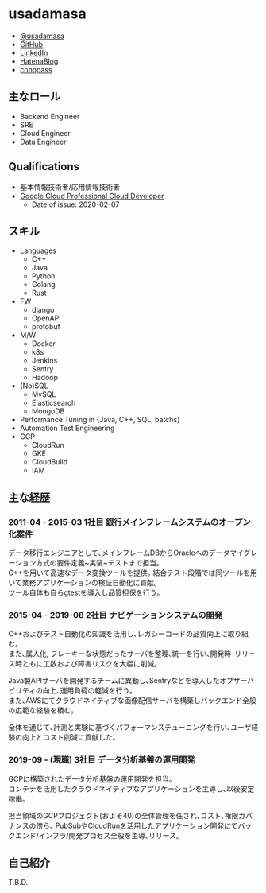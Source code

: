 # usadamasa

- [@usadamasa](https://twitter.com/usadamasa)
- [GitHub](https://github.com/usadamasa)
- [LinkedIn](https://www.linkedin.com/in/masaru-uchida/)
- [HatenaBlog](https://usadamasa.hatenablog.com/)
- [connpass](https://connpass.com/user/usadamasa/)

## 主なロール
- Backend Engineer
- SRE
- Cloud Engineer
- Data Engineer

## Qualifications
- 基本情報技術者/応用情報技術者
- [Google Cloud Professional Cloud Developer](https://www.credential.net/16baec71-a3b4-40b0-883f-00a2f9dc3e70)
  - Date of issue: 2020-02-07

## スキル
- Languages
  - C++
  - Java
  - Python
  - Golang
  - Rust
- FW
  - django
  - OpenAPI
  - protobuf
- M/W
  - Docker
  - k8s
  - Jenkins
  - Sentry
  - Hadoop
- (No)SQL
  - MySQL
  - Elasticsearch
  - MongoDB
- Performance Tuning in {Java, C++, SQL, batchs}
- Automation Test Engineering
- GCP
  - CloudRun
  - GKE
  - CloudBuild
  - IAM

## 主な経歴
### 2011-04 - 2015-03 1社目 銀行メインフレームシステムのオープン化案件
データ移行エンジニアとして､メインフレームDBからOracleへのデータマイグレーション方式の要件定義~実装~テストまで担当｡  
C++を用いて高速なデータ変換ツールを提供｡ 結合テスト段階では同ツールを用いて業務アプリケーションの検証自動化に貢献｡  
ツール自体も自らgtestを導入し品質担保を行う｡

### 2015-04 - 2019-08 2社目 ナビゲーションシステムの開発
C++およびテスト自動化の知識を活用し､レガシーコードの品質向上に取り組む｡  
また､属人化, フレーキーな状態だったサーバを整理､統一を行い､開発時･リリース時ともに工数および障害リスクを大幅に削減｡  

Java製APIサーバを開発するチームに異動し､Sentryなどを導入したオブザーバビリティの向上､運用負荷の軽減を行う｡  
また､AWSにてクラウドネイティブな画像配信サーバを構築しバックエンド全般の広範な経験を積む｡  

全体を通じて､計測と実験に基づくパフォーマンスチューニングを行い､ユーザ経験の向上とコスト削減に貢献した｡

### 2019-09 - (現職) 3社目 データ分析基盤の運用開発
GCPに構築されたデータ分析基盤の運用開発を担当｡  
コンテナを活用したクラウドネイティブなアプリケーションを主導し､以後安定稼働｡  

担当領域のGCPプロジェクト(およそ40)の全体管理を任され､コスト､権限ガバナンスの傍ら､
PubSubやCloudRunを活用したアプリケーション開発にてバックエンド/インフラ/開発プロセス全般を主導､リリース｡

## 自己紹介
T.B.D.
